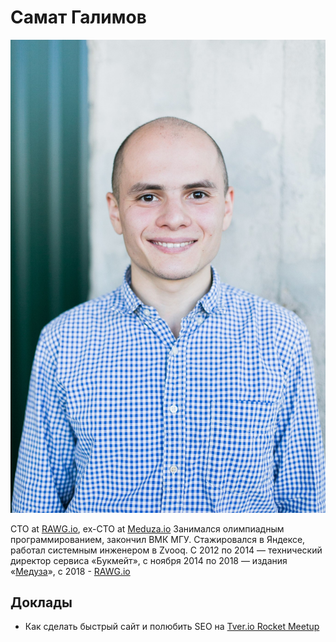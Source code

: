 # Самат Галимов
![Самат Галимов](photos/galimov.jpg)

CTO at [RAWG.io](https://rawg.io/), ex-CTO at [Meduza.io](https://meduza.io/)
Занимался олимпиадным программированием, закончил ВМК МГУ.
Стажировался в Яндексе, работал системным инженером в Zvooq.
С 2012 по 2014 — технический директор сервиса «Букмейт»,
с ноября 2014 по 2018 — издания «[Медуза](https://meduza.io/)», c 2018 -  [RAWG.io](https://rawg.io/)

## Доклады
- Как сделать быстрый сайт и полюбить SEO на [Tver.io Rocket Meetup](https://www.meetup.com/ru-RU/tverio/events/258900957/)

